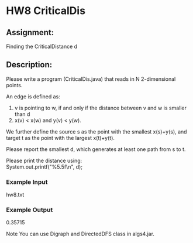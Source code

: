 # HW8 CriticalDis
## Assignment:
Finding the CriticalDistance d

## Description:
Please write a program (CriticalDis.java) that reads in N 2-dimensional points. 

An edge is defined as:
1. v is pointing to w, if and only if the distance between v and w is smaller than d 
2. x(v) < x(w) and y(v) < y(w). 

We further define the source s as the point with the smallest x(s)+y(s), and target t as the point with the largest x(t)+y(t). 

Please report the smallest d, which generates at least one path from s to t. 

Please print the distance using:  
System.out.printf("%5.5f\n", d);

### Example Input
hw8.txt
### Example Output
0.35715

Note
You can use Digraph and DirectedDFS class in algs4.jar.
